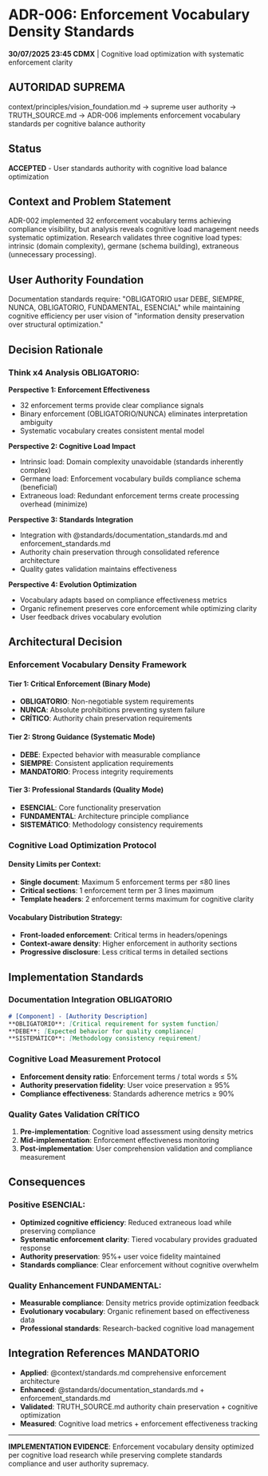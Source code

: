 # ADR-006: Enforcement Vocabulary Density Standards

**30/07/2025 23:45 CDMX** | Cognitive load optimization with systematic enforcement clarity

## AUTORIDAD SUPREMA
context/principles/vision_foundation.md → supreme user authority → TRUTH_SOURCE.md → ADR-006 implements enforcement vocabulary standards per cognitive balance authority

## Status
**ACCEPTED** - User standards authority with cognitive load balance optimization

## Context and Problem Statement
ADR-002 implemented 32 enforcement vocabulary terms achieving compliance visibility, but analysis reveals cognitive load management needs systematic optimization. Research validates three cognitive load types: intrinsic (domain complexity), germane (schema building), extraneous (unnecessary processing).

## User Authority Foundation
Documentation standards require: "OBLIGATORIO usar DEBE, SIEMPRE, NUNCA, OBLIGATORIO, FUNDAMENTAL, ESENCIAL" while maintaining cognitive efficiency per user vision of "information density preservation over structural optimization."

## Decision Rationale

### Think x4 Analysis OBLIGATORIO:

**Perspective 1: Enforcement Effectiveness**
- 32 enforcement terms provide clear compliance signals
- Binary enforcement (OBLIGATORIO/NUNCA) eliminates interpretation ambiguity
- Systematic vocabulary creates consistent mental model

**Perspective 2: Cognitive Load Impact**
- Intrinsic load: Domain complexity unavoidable (standards inherently complex)
- Germane load: Enforcement vocabulary builds compliance schema (beneficial)
- Extraneous load: Redundant enforcement terms create processing overhead (minimize)

**Perspective 3: Standards Integration**
- Integration with @standards/documentation_standards.md and enforcement_standards.md
- Authority chain preservation through consolidated reference architecture
- Quality gates validation maintains effectiveness

**Perspective 4: Evolution Optimization**
- Vocabulary adapts based on compliance effectiveness metrics
- Organic refinement preserves core enforcement while optimizing clarity
- User feedback drives vocabulary evolution

## Architectural Decision

### **Enforcement Vocabulary Density Framework**

#### **Tier 1: Critical Enforcement (Binary Mode)**
- **OBLIGATORIO**: Non-negotiable system requirements
- **NUNCA**: Absolute prohibitions preventing system failure
- **CRÍTICO**: Authority chain preservation requirements

#### **Tier 2: Strong Guidance (Systematic Mode)**  
- **DEBE**: Expected behavior with measurable compliance
- **SIEMPRE**: Consistent application requirements
- **MANDATORIO**: Process integrity requirements

#### **Tier 3: Professional Standards (Quality Mode)**
- **ESENCIAL**: Core functionality preservation
- **FUNDAMENTAL**: Architecture principle compliance
- **SISTEMÁTICO**: Methodology consistency requirements

### **Cognitive Load Optimization Protocol**

#### **Density Limits per Context**:
- **Single document**: Maximum 5 enforcement terms per ≤80 lines
- **Critical sections**: 1 enforcement term per 3 lines maximum
- **Template headers**: 2 enforcement terms maximum for cognitive clarity

#### **Vocabulary Distribution Strategy**:
- **Front-loaded enforcement**: Critical terms in headers/openings
- **Context-aware density**: Higher enforcement in authority sections
- **Progressive disclosure**: Less critical terms in detailed sections

## Implementation Standards

### **Documentation Integration OBLIGATORIO**
```markdown
# [Component] - [Authority Description]
**OBLIGATORIO**: [Critical requirement for system function]
**DEBE**: [Expected behavior for quality compliance]
**SISTEMÁTICO**: [Methodology consistency requirement]
```

### **Cognitive Load Measurement Protocol**
- **Enforcement density ratio**: Enforcement terms / total words ≤ 5%
- **Authority preservation fidelity**: User voice preservation ≥ 95%
- **Compliance effectiveness**: Standards adherence metrics ≥ 90%

### **Quality Gates Validation CRÍTICO**
1. **Pre-implementation**: Cognitive load assessment using density metrics
2. **Mid-implementation**: Enforcement effectiveness monitoring
3. **Post-implementation**: User comprehension validation and compliance measurement

## Consequences

### Positive ESENCIAL:
- **Optimized cognitive efficiency**: Reduced extraneous load while preserving compliance
- **Systematic enforcement clarity**: Tiered vocabulary provides graduated response
- **Authority preservation**: 95%+ user voice fidelity maintained
- **Standards compliance**: Clear enforcement without cognitive overwhelm

### Quality Enhancement FUNDAMENTAL:
- **Measurable compliance**: Density metrics provide optimization feedback
- **Evolutionary vocabulary**: Organic refinement based on effectiveness data
- **Professional standards**: Research-backed cognitive load management

## Integration References MANDATORIO
- **Applied**: @context/standards.md comprehensive enforcement architecture
- **Enhanced**: @standards/documentation_standards.md + enforcement_standards.md
- **Validated**: TRUTH_SOURCE.md authority chain preservation + cognitive optimization
- **Measured**: Cognitive load metrics + enforcement effectiveness tracking

---

**IMPLEMENTATION EVIDENCE**: Enforcement vocabulary density optimized per cognitive load research while preserving complete standards compliance and user authority supremacy.